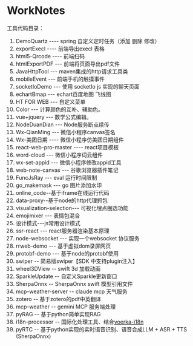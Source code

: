 # WorkNotes
工具代码目录：
1. DemoQuartz ---- spring 自定义定时任务（添加 删除 修改）
2. exportExecl ---- 前端导出execl 表格
3. html5-Qrcode ---- 前端扫码
4. htmlExportPDF --- 前端将页面导出pdf文件
5. JavaHttpTool --- maven集成的http请求工具类
6. mobileEvent --- 前端手机的触摸事件
7. socketIoDemo --- 使用 socketIo js 实现的聊天页面
8. echartBmap --- echart百度地图 飞线图
9. HT FOR WEB --- 自定义菜单
10. Color --- 计算颜色的互补、辅助色。
11. vue+jquery --- 数学公式编辑。
12. NodeDuanDian --- Node服务断点续传
13. Wx-QianMing --- 微信小程序canvas签名
14. Wx-美团日期 ----   微信小程序仿美团日期组件
15. react-web-pro-master ---- react项目模板
16. word-cloud --- 微信小程序词云组件
17. wx-set-appid --- 微信小程序修改appid工具
18. web-note-canvas --- 谷歌浏览器插件笔记
19. FuncJsRay --- eval 运行时间限制
20. go_makemask --- go 图片添加水印
21. online_code--基于iframe在线运行代码
22. data-proxy--基于node的http代理抓包
23. visualization-selection--- 可视化埋点圈选功能
24. emojimixer --- 表情包混合
25. 设计模式---js常用设计模式
26. ssr-react --- react服务器渲染基本原理
27. node-websocket --- 实现一个websocket 协议服务
28. rrweb-demo --- 基于虚拟dom录屏网页
29. protobf-demo --- 基于node的protobf使用
30. swiper -- 简易版swiper【SDK 中支持plugin注入】
31. wheel3DView -- swift 3d 加载动画
32. SparkleUpdate -- 自定义Sparkle更新窗口
33. SherpaOnnx -- SherpaOnnx swift 模型引用文件
34. mcp-weather-server -- claude mcp 天气服务
35. zotero -- 基于zotero的pdf中英翻译
36. mcp-weather -- gemini MCP 服务端处理
37. pyRAG -- 基于python简单实现RAG
38. i18n-processor -- 国际化处理工具、结合[voerka-i18n](https://zhangfisher.github.io/voerka-i18n/)
39. pyRTC -- 基于python实现的实时语音识别、语音合成LLM + ASR + TTS (SherpaOnnx)
